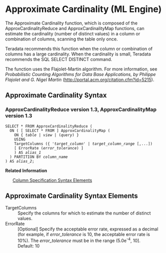 <div class="nested0" aria-labelledby="ariaid-title1" topicindex="1" topicid="dgl1507650972185" id="dgl1507650972185"><h1 class="title topictitle1" id="ariaid-title1">Approximate Cardinality (ML Engine)</h1><div class="body conbody">
<p class="p">The Approximate Cardinality function, which is composed of the ApproxCardinalityReduce and ApproxCardinalityMap functions, can estimate the cardinality (number of distinct values) in a column or combination of columns, scanning the table only once.</p>
<p class="p">Teradata recommends this function when the column or combination of columns has a large cardinality. When the cardinality is small, Teradata recommends the SQL SELECT DISTINCT command.</p>
<p class="p">The function uses the Flajolet-Martin algorithm. For more information, see <cite class="cite">Probabilistic Counting Algorithms for Data Base Applications, by Philippe Flajolet and G. Nigel Martin</cite> (<a class="xref" href="http://portal.acm.org/citation.cfm?id=5215" target="_blank" title="" shape="rect">http://portal.acm.org/citation.cfm?id=5215</a>).</p></div><div class="topic reference nested1" aria-labelledby="ariaid-title2" topicindex="2" topicid="cnp1507651078126" xml:lang="en-us" lang="en-us" id="cnp1507651078126">
<h2 class="title topictitle2" id="ariaid-title2">Approximate Cardinality Syntax</h2><div class="body refbody"><div class="section" id="cnp1507651078126__section_N1000E_N1000C_N10001">
<h3 class="title sectiontitle">ApproxCardinalityReduce version 1.3, ApproxCardinalityMap version <span>1.3</span></h3><pre class="pre codeblock" xml:space="preserve"><code>SELECT * FROM ApproxCardinalityReduce (
  ON ( [ SELECT * FROM ] ApproxCardinalityMap (
    <span>ON { <var class="keyword varname">table</var> | <var class="keyword varname">view</var> | (<var class="keyword varname">query</var>) }</span>
    USING
    TargetColumns ({ '<var class="keyword varname">target_column</var>' | <var class="keyword varname">target_column_range</var> [,...])
    [ ErrorRate (<var class="keyword varname">error_tolerance</var>) ]
    ) AS <var class="keyword varname">alias_1</var>
  ) PARTITION BY <var class="keyword varname">column_name</var>
) AS <var class="keyword varname">alias_2</var>;</code></pre></div></div><div class="related-links"><div class="linklistheader"><p></p><b>Related Information</b></div>
<ul class="linklist linklist relinfo"><div class="linklistmember"><a href="ndv1557782188375.md">Column Specification Syntax Elements</a></div></ul></div></div><div class="topic reference nested1" aria-labelledby="ariaid-title3" topicindex="3" topicid="eos1507653339186" xml:lang="en-us" lang="en-us" id="eos1507653339186">
<h2 class="title topictitle2" id="ariaid-title3">Approximate Cardinality Syntax Elements</h2><div class="body refbody"><div class="section" id="eos1507653339186__section_N10011_N1000E_N10001"><dl class="dl parml"><dt class="dt pt dlterm">TargetColumns</dt><dd class="dd pd">Specify the columns for which to estimate the number of distinct values.</dd><dt class="dt pt dlterm">ErrorRate</dt><dd class="dd pd">[Optional] Specify the acceptable error rate, expressed as a decimal (for example, if <var class="keyword varname">error_tolerance</var> is 10, the acceptable error rate is 10%). The <var class="keyword varname">error_tolerance</var> must be in the range (5.0e<span><sup>-4</sup></span>, 10].</dd><dd class="dd pd ddexpand">Default: 10</dd></dl></div></div></div></div>
